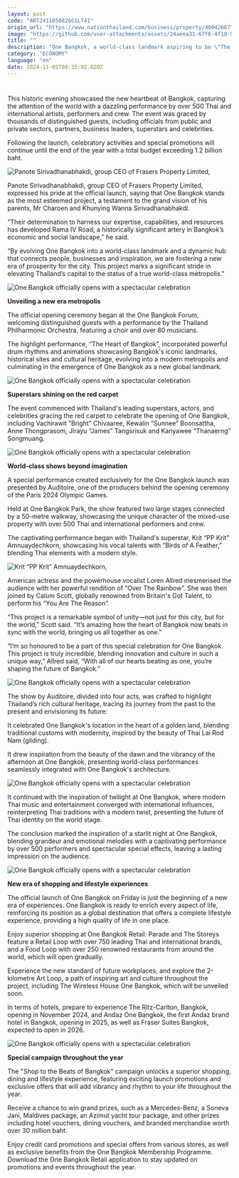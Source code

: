 ```yaml
---
layout: post
code: "ART2411050826G1LT4I"
origin_url: "https://www.nationthailand.com/business/property/40042687"
image: "https://github.com/user-attachments/assets/24aeea31-67f6-4f10-9898-c7f06bb61b22"
title: ""
description: "One Bangkok, a world-class landmark aspiring to be \"The Heart of Bangkok\", officially opened on Friday with a grand celebration themed \"Let Our Hearts Beat as One\"."
category: "ECONOMY"
language: "en"
date: 2024-11-05T08:35:02.020Z
---
```


# 









This historic evening showcased the new heartbeat of Bangkok, capturing the attention of the world with a dazzling performance by over 500 Thai and international artists, performers and crew. The event was graced by thousands of distinguished guests, including officials from public and private sectors, partners, business leaders, superstars and celebrities.

Following the launch, celebratory activities and special promotions will continue until the end of the year with a total budget exceeding 1.2 billion baht.

  ![Panote Sirivadhanabhakdi, group CEO of Frasers Property Limited,](https://github.com/user-attachments/assets/921c5295-c877-4ab3-8ac8-37aecccd8834)

Panote Sirivadhanabhakdi, group CEO of Frasers Property Limited, expressed his pride at the official launch, saying that One Bangkok stands as the most esteemed project, a testament to the grand vision of his parents, Mr Charoen and Khunying Wanna Sirivadhanabhakdi.

“Their determination to harness our expertise, capabilities, and resources has developed Rama IV Road, a historically significant artery in Bangkok’s economic and social landscape,” he said.

“By evolving One Bangkok into a world-class landmark and a dynamic hub that connects people, businesses and inspiration, we are fostering a new era of prosperity for the city. This project marks a significant stride in elevating Thailand’s capital to the status of a true world-class metropolis.”



  ![One Bangkok officially opens with a spectacular celebration](https://github.com/user-attachments/assets/877caed1-260e-49e9-84d6-13378bdeb37a)

**Unveiling a new era metropolis**

The official opening ceremony began at the One Bangkok Forum, welcoming distinguished guests with a performance by the Thailand Philharmonic Orchestra, featuring a choir and over 80 musicians.

The highlight performance, “The Heart of Bangkok”, incorporated powerful drum rhythms and animations showcasing Bangkok's iconic landmarks, historical sites and cultural heritage, evolving into a modern metropolis and culminating in the emergence of One Bangkok as a new global landmark.

  ![One Bangkok officially opens with a spectacular celebration](https://github.com/user-attachments/assets/bd3aaf7a-3ae9-4112-9743-507d54e1fc97)

**Superstars shining on the red carpet**

The event commenced with Thailand's leading superstars, actors, and celebrities gracing the red carpet to celebrate the opening of One Bangkok, including Vachirawit “Bright” Chivaaree, Kewalin “Sunnee” Boonsattha, Anne Thongprasom, Jirayu “James” Tangsrisuk and Kanyawee “Thanaerng” Songmuang.

  ![One Bangkok officially opens with a spectacular celebration](https://github.com/user-attachments/assets/621e0c45-08d5-4363-b3e9-4db67130e4e8)

**World-class shows beyond imagination**

A special performance created exclusively for the One Bangkok launch was presented by Auditoire, one of the producers behind the opening ceremony of the Paris 2024 Olympic Games.

Held at One Bangkok Park, the show featured two large stages connected by a 50-metre walkway, showcasing the unique character of the mixed-use property with over 500 Thai and international performers and crew.

The captivating performance began with Thailand's superstar, Krit “PP Krit” Amnuaydechkorn, showcasing his vocal talents with “Birds of A Feather,” blending Thai elements with a modern style.

  ![Krit “PP Krit” Amnuaydechkorn,](https://media.nationthailand.com/uploads/images/contents/w1024/2024/10/F8wAq6bnv0Riv13kfFTF.webp?x-image-process=style/lg-webp)

American actress and the powerhouse vocalist Loren Allred mesmerised the audience with her powerful rendition of “Over The Rainbow”. She was then joined by Calum Scott, globally renowned from Britain's Got Talent, to perform his “You Are The Reason”.

“This project is a remarkable symbol of unity—not just for this city, but for the world,” Scott said. “It’s amazing how the heart of Bangkok now beats in sync with the world, bringing us all together as one.”

“I’m so honoured to be a part of this special celebration for One Bangkok. This project is truly incredible, blending innovation and culture in such a unique way,” Allred said, “With all of our hearts beating as one, you’re shaping the future of Bangkok.”

  ![One Bangkok officially opens with a spectacular celebration](https://github.com/user-attachments/assets/3fda4c3b-a0d3-4f23-b7bd-861629cd5d9c)

The show by Auditoire, divided into four acts, was crafted to highlight Thailand’s rich cultural heritage, tracing its journey from the past to the present and envisioning its future:

It celebrated One Bangkok's location in the heart of a golden land, blending traditional customs with modernity, inspired by the beauty of Thai Lai Rod Nam (gilding).

It drew inspiration from the beauty of the dawn and the vibrancy of the afternoon at One Bangkok, presenting world-class performances seamlessly integrated with One Bangkok's architecture.

  ![One Bangkok officially opens with a spectacular celebration](https://media.nationthailand.com/uploads/images/contents/w1024/2024/10/V6LEF9WK4T7Gar82NOU8.webp?x-image-process=style/lg-webp)

It continued with the inspiration of twilight at One Bangkok, where modern Thai music and entertainment converged with international influences, reinterpreting Thai traditions with a modern twist, presenting the future of Thai identity on the world stage.

The conclusion marked the inspiration of a starlit night at One Bangkok, blending grandeur and emotional melodies with a captivating performance by over 500 performers and spectacular special effects, leaving a lasting impression on the audience.

  ![One Bangkok officially opens with a spectacular celebration](https://github.com/user-attachments/assets/d35291d6-28f5-4301-bd84-7ccd230d41b2)

**New era of shopping and lifestyle experiences**

The official launch of One Bangkok on Friday is just the beginning of a new era of experiences. One Bangkok is ready to enrich every aspect of life, reinforcing its position as a global destination that offers a complete lifestyle experience, providing a high quality of life in one place.

Enjoy superior shopping at One Bangkok Retail: Parade and The Storeys feature a Retail Loop with over 750 leading Thai and international brands, and a Food Loop with over 250 renowned restaurants from around the world, which will open gradually.

Experience the new standard of future workplaces, and explore the 2-kilometre Art Loop, a path of inspiring art and culture throughout the project, including The Wireless House One Bangkok, which will be unveiled soon.

In terms of hotels, prepare to experience The Ritz-Carlton, Bangkok, opening in November 2024, and Andaz One Bangkok, the first Andaz brand hotel in Bangkok, opening in 2025, as well as Fraser Suites Bangkok, expected to open in 2026.

  ![One Bangkok officially opens with a spectacular celebration](https://github.com/user-attachments/assets/4fd806a0-d7cd-41f4-8a9e-6ebcd245ede0)

**Special campaign throughout the year**

The "Shop to the Beats of Bangkok" campaign unlocks a superior shopping, dining and lifestyle experience, featuring exciting launch promotions and exclusive offers that will add vibrancy and rhythm to your life throughout the year.

Receive a chance to win grand prizes, such as a Mercedes-Benz, a Soneva Jani, Maldives package, an Azimut yacht tour package, and other prizes including hotel vouchers, dining vouchers, and branded merchandise worth over 30 million baht.

Enjoy credit card promotions and special offers from various stores, as well as exclusive benefits from the One Bangkok Membership Programme. Download the One Bangkok Retail application to stay updated on promotions and events throughout the year.



